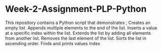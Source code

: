 # Week-2-Assignment-PLP-Python
This repository contains a Python script that demonstrates ; Creates an empty list. Appends multiple elements to the end of the list. Inserts a value at a specific index within the list. Extends the list by adding all elements from another list. Removes the last element of the list. Sorts the list in ascending order. Finds and prints values index
